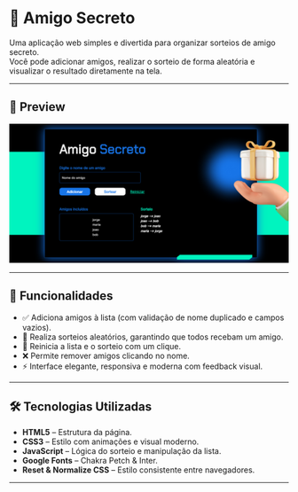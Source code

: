 # 🎁 Amigo Secreto

Uma aplicação web simples e divertida para organizar sorteios de amigo secreto.  
Você pode adicionar amigos, realizar o sorteio de forma aleatória e visualizar o resultado diretamente na tela.

---

## 📸 Preview

<img src="amigo-secreto/Screenshot_1.png" width="700" />

---

## 🧩 Funcionalidades

- ✅ Adiciona amigos à lista (com validação de nome duplicado e campos vazios).
- 🔀 Realiza sorteios aleatórios, garantindo que todos recebam um amigo.
- 🔄 Reinicia a lista e o sorteio com um clique.
- ❌ Permite remover amigos clicando no nome.
- ⚡ Interface elegante, responsiva e moderna com feedback visual.

---

## 🛠️ Tecnologias Utilizadas

- **HTML5** – Estrutura da página.
- **CSS3** – Estilo com animações e visual moderno.
- **JavaScript** – Lógica do sorteio e manipulação da lista.
- **Google Fonts** – Chakra Petch & Inter.
- **Reset & Normalize CSS** – Estilo consistente entre navegadores.

---


